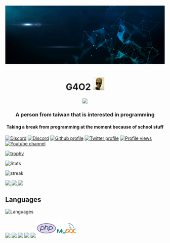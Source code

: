[![Banner](https://github.com/maxhu787/maxhu787/blob/main/banner.jpg?raw=true)](https://github.com/maxhu787/maxhu787)
<h1 align="center">G4O2 <img style="height: 40px;" src="https://github.com/maxhu787/maxhu787/blob/main/111.jpeg?raw=true"></h1>
<p align="center"><a href="https://github.com/maxhu787"><img src="https://img.shields.io/github/followers/maxhu787.svg?style=social&label=Follow%20Me" width="125"></a></p>
<h3 align="center">A person from taiwan that is interested in programming</h3>
<h4 align="center">Taking a break from programming at the moment because of school stuff</h4>

[![Discord](https://img.shields.io/static/v1?label=Discord%20profile&message=g4o2&color=5865F2&logo=discord&logoColor=white&style=flat)](https://discord.com/users/882984119921958912)
[![Discord](https://img.shields.io/discord/936428193521487953?color=5865F2&label=Discord%20server&logo=Discord&logoColor=blue)](https://discord.com/invite/UxNjRrT6RY)
[![Github profile](https://img.shields.io/static/v1?label=Github&message=Maxhu787&color=ffa500&logo=github&logoColor=white&style=flat)](https://github.com/maxhu787)
[![Twitter profile](https://img.shields.io/static/v1?label=Twitter&message=@Maxhu787&color=00bfff&logo=twitter&logoColor=white&style=flat)](https://twitter.com/Maxhu787)
[![Profile views](https://komarev.com/ghpvc/?username=maxhu787&label=Profile%20views&color=0e75b6&style=flat)](https://github.com/maxhu787) <!--[![Total lines](https://img.shields.io/tokei/lines/github/maxhu787/g4o2-website)](https://github.com/maxhu787/g4o2-website)-->[![Youtube channel](https://img.shields.io/static/v1?label=YouTube&message=g4o2&color=ff0000&logo=youtube&logoColor=white&style=flat)](https://www.youtube.com/channel/UCWXyRHqr9zS5oqzmR2tVHtQ)

[![trophy](https://github-profile-trophy.vercel.app/?username=maxhu787&theme=matrix)](https://github.com/ryo-ma/github-profile-trophy)

![Stats](https://github-readme-stats.vercel.app/api?username=maxhu787&show_icons=true&theme=react&bg_color=0D1117)

![streak](https://github-readme-streak-stats.herokuapp.com/?user=maxhu787&theme=react&hide_border=true)

<a align="center" href="https://github.com/maxhu787/g4o2-website">
  <img src="https://github-readme-stats.vercel.app/api/pin/?username=maxhu787&repo=g4o2-website&theme=react&bg_color=0D1117" />
</a>


<a align="center" href="https://github.com/maxhu787/scripts">
  <img src="https://github-readme-stats.vercel.app/api/pin/?username=maxhu787&repo=scripts&theme=react&bg_color=0D1117"/>
</a>

<a align="center" href="https://github.com/g4o2-chat/PHP-SQL-Chat">
  <img src="https://github-readme-stats.vercel.app/api/pin/?username=g4o2-chat&repo=PHP-SQL-Chat&theme=react&bg_color=0D1117"/>
</a>

## Languages
![Languages](https://github-readme-stats.vercel.app/api/top-langs/?username=maxhu787&theme=react&bg_color=0D1117)

<a>
    <a href="https://developer.mozilla.org/en-US/docs/Web/JavaScript" target="_blank"><img src="https://img.icons8.com/color/48/000000/javascript.png"/></a>
    <a href="https://www.w3.org/html/" target="_blank"><img src="https://img.icons8.com/color/48/000000/html-5.png"/></a> 
    <a href="https://www.w3schools.com/css/" target="_blank"><img src="https://img.icons8.com/color/48/000000/css3.png"/></a> 
    <a href="https://www.python.org" target="_blank"><img src="https://img.icons8.com/color/48/000000/python.png"/></a>
    <a href="https://reactjs.org/" target="_blank"><img src="https://img.icons8.com/color/48/000000/react-native.png"/></a>
    <a href="https://www.php.net/" target="_blank"><img style="height:60px" src="./icons8-php-logo.svg"/></a>
    <a href="https://www.mysql.com/" target="_blank"><img style="height:60px" src="./icons8-mysql-logo.svg"/></a>
</a>
